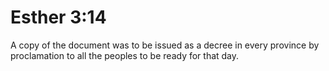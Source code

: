 # Esther 3:14

A copy of the document was to be issued as a decree in every province by proclamation to all the peoples to be ready for that day.
